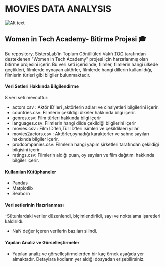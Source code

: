 # MOVIES DATA ANALYSIS
![Alt text](https://user-images.githubusercontent.com/62241891/202865707-53e979f3-a605-486a-b0ab-daaf4bce4bbe.png )
<br> 

## Women in Tech Academy- Bitirme Projesi 🎓

Bu repository, SistersLab'in Toplum Gönüllüleri Vakfı [TOG](https://www.tog.org.tr/en/) tarafından desteklenen "Women in Tech Academy" projesi için harzırlanmış olan bitirme projesini içerir. Bu veri seti içerisinde; filmler, filmlerin hangi ülkede geçtikleri, filmlerde oynayan aktörler, filmlerde hangi dillerin kullanıldığı, filmlerin türleri gibi bilgiler bulunmaktadır.


#### Veri Setleri Hakkında Bilgilendirme
8 veri seti mevcuttur:

- actors.csv : Aktör ID'leri ,aktörlerin adları ve cinsiyetleri bilgilerini içerir.
- countries.csv: Filmlerin çekildiği ülkeler hakkında bilgi içerir.
- genres.csv: Film türleri hakkında bilgi içerir
- languages.csv: Filmlerin hangi dilde çekildiği bilgilerini içerir
- movies.csv : Film ID'leri,Tür ID'leri isimleri ve çekildikleri yıllar 
- movies2actors.csv : Aktörler,oynadığı karakterler ve sahne sayıları hakkında bilgiler içerir.
- prodcompanies.csv: Filmlerin hangi yapım şirketleri tarafından çekildiği bilgisini içerir
- ratings.csv: Filmlerin aldığı puan, oy sayıları ve film dağıtımı hakkında bilgiler içerir. 

#### Kullanılan Kütüphaneler
- Pandas
- Matplotlib
- Seaborn

#### Veri setlerinin Hazırlanması
-Sütunlardaki veriler düzenlendi, biçimlendirildi, sayı ve noktalama işaretleri kaldırıldı.
- NaN değer içeren verilerin bazıları silindi.

#### Yapılan Analiz ve Görselleştirmeler
- Yapılan analiz ve görselleştirmelerden bir kaç örnek aşağıda yer almaktadır. Detaylara kodların yer aldığı dosyadan erişebilirsiniz.
